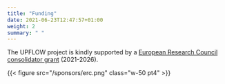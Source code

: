 ```yaml
---
title: "Funding"
date: 2021-06-23T12:47:57+01:00
weight: 2
summary: " "
---
```


The UPFLOW project is kindly supported by a [European Research Council consolidator grant](https://cordis.europa.eu/project/id/101001601) (2021-2026).  

{{< figure src="/sponsors/erc.png" class="w-50 pt4" >}}

